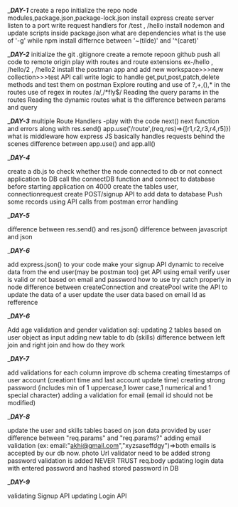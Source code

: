 ________________________________________________________DAY-1_______________________________________________________
create a repo
initialize the repo
node modules,package.json,package-lock.json
install express
create server
listen to a port
write request handlers for /test , /hello
install nodemon and update scripts inside package.json
what are dependencies
what is the use of '-g' while npm install
differnce between '~(tilde)' and '^(caret)'

________________________________________________________DAY-2_______________________________________________________
initialize the git 
.gitignore
create a remote repoon github
push all code to remote origin
play with routes and route extensions ex-/hello , /hello/2 , /hello2
install the postman app and add new workspace>>>new collection>>>test API call
write logic to handle get,put,post,patch,delete methods and test them on postman
Explore routing and use of ?,+,(),* in the routes
use of regex in routes /a/,/*fly$/
Reading the query params in the routes 
Reading the dynamic routes
what is the difference between params and query

________________________________________________________DAY-3_______________________________________________________
multiple Route Handlers -play with the code
next()
next function and errors along with res.send()
app.use('/route',(req,res)=>{[r1,r2,r3,r4,r5]})
what is middleware
how express JS basically handles requests behind the scenes
difference between app.use() and app.all()

________________________________________________________DAY-4_______________________________________________________

create a db.js to check whether the node connected to db or not
connect application to DB
call the connectDB function and connect to database before starting application on 4000
create the tables user, connectionrequest
create POST/signup API to add data to database
Push some records using API calls from postman
error handling 

________________________________________________________DAY-5_______________________________________________________

difference between res.send() and res.json()
difference between javascript and json

________________________________________________________DAY-6_______________________________________________________

add express.json() to your code
make your signup API dynamic to receive data from the end user(may be postman too)
get API using email
verify user is valid or not based on email and password
how to use try catch properly in node
difference between createConnection and createPool
write the API to update the data of a user
update the user data based on email Id as refference

________________________________________________________DAY-6_______________________________________________________

Add age validation and gender validation
sql: updating 2 tables based on user object as input
adding new table to db (skills)
difference between left join and right join and how do they work

________________________________________________________DAY-7_______________________________________________________

add validations for each column
improve db schema 
creating timestamps of user account (creationt time and last account update time)
creating strong password (includes min of 1 uppercase,1 lower case,1 numerical and 1 special character)
adding a validation for email (email id should not be modified)

________________________________________________________DAY-8_______________________________________________________

update the user and skills tables based on json data provided by user
difference between "req.params" and "req.params?"
adding email validation (ex: email:"akhi@gmail.com","xyzsaseffdgy")=>both emails is accepted by our db now.
photo Url validator need to be added
strong password validation is added
NEVER TRUST req.body
updating login data with entered password and hashed stored password in DB

________________________________________________________DAY-9_______________________________________________________

validating Signup API
updating Login API